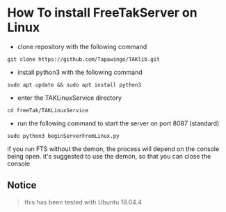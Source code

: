 # How To install FreeTakServer on Linux #
* clone repository with the following command 
```
git clone https://github.com/Tapawingo/TAKlib.git
```

* install python3 with the following command 

```
sudo apt update && sudo apt install python3
```

* enter the TAKLinuxService directory
```
cd freeTak/TAKLinuxService
```
* run the following command to start the server on port 8087 (standard)
```
sudo python3 beginServerFromLinux.py
```

 if you run FTS without the demon, the process will depend on the console being open.  it's suggested to use the demon, so that you can close the console

## Notice ##
> this has been tested with Ubuntu 18.04.4
